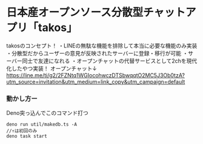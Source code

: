 # 日本産オープンソース分散型チャットアプリ「takos」
takosのコンセプト！
・LINEの無駄な機能を排除して本当に必要な機能のみ実装
・分散型だからユーザーの意見が反映されたサーバーに登録・移行が可能
・サーバー同士で友達になれる
・オープンチャットの代替サービスとして2chを現代化したやつ実装！
オープンチャット↓
https://line.me/ti/g2/2FZNtq1WGIocohwczDTSbwqqtO2MC5J3Ob0tzA?utm_source=invitation&utm_medium=link_copy&utm_campaign=default

### 動かし方ー

Deno突っ込んでこのコマンド打つ
```
deno run util/makedb.ts -A
//↑は初回のみ
deno task start
```

